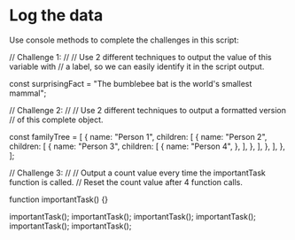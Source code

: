 # Log the data

Use console methods to complete the challenges in this script:

// Challenge 1:
//
// Use 2 different techniques to output the value of this variable with
// a label, so we can easily identify it in the script output.

const surprisingFact = "The bumblebee bat is the world's smallest mammal";

// Challenge 2:
//
// Use 2 different techniques to output a formatted version
// of this complete object.

const familyTree = [
  {
    name: "Person 1",
    children: [
      {
        name: "Person 2",
        children: [
          {
            name: "Person 3",
            children: [
              {
                name: "Person 4",
              },
            ],
          },
        ],
      },
    ],
  },
];

// Challenge 3:
//
// Output a count value every time the importantTask function is called.
// Reset the count value after 4 function calls.

function importantTask() {}

importantTask();
importantTask();
importantTask();
importantTask();
importantTask();
importantTask();